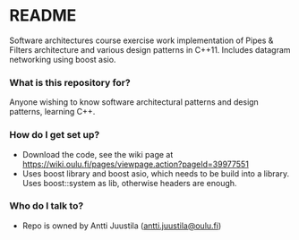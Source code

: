 # README #

Software architectures course exercise work implementation of Pipes & Filters architecture and various design patterns in C++11. Includes datagram networking using boost asio.

### What is this repository for? ###

Anyone wishing to know software architectural patterns and design patterns, learning C++.

### How do I get set up? ###

* Download the code, see the wiki page at https://wiki.oulu.fi/pages/viewpage.action?pageId=39977551
* Uses boost library and boost asio, which needs to be build into a library. Uses boost::system as lib, otherwise headers are enough.

### Who do I talk to? ###

* Repo is owned by Antti Juustila (antti.juustila@oulu.fi)